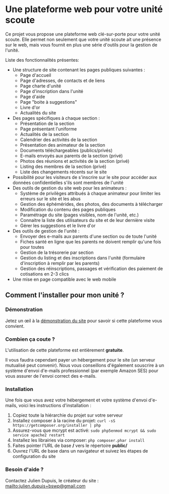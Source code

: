 # Une plateforme web pour votre unité scoute

Ce projet vous propose une plateforme web clé-sur-porte pour votre unité scoute. Elle permet non seulement
que votre unité scoute ait une présence sur le web, mais vous fournit en plus une série d'outils pour la gestion
de l'unité.

Liste des fonctionnalités présentes:

* Une structure de site contenant les pages publiques suivantes :
  * Page d'accueil
  * Page d'adresses, de contacts et de liens
  * Page charte d'unité
  * Page d'inscription dans l'unité
  * Page d'aide
  * Page "boite à suggestions"
  * Livre d'or
  * Actualités du site
* Des pages spécifiques à chaque section :
  * Présentation de la section
  * Page présentant l'uniforme
  * Actualités de la section
  * Calendrier des activités de la section
  * Présentation des animateur de la section
  * Documents téléchargeables (publics/privés)
  * E-mails envoyés aux parents de la section (privé)
  * Photos des réunions et activités de la section (privé)
  * Listing des membres de la section (privé)
  * Liste des changements récents sur le site
* Possibilité pour les visiteurs de s'inscrire sur le site pour accéder aux données confidentielles s'ils sont membres de l'unité
* Des outils de gestion du site web pour les animateurs :
  * Système de privilèges attribués à chaque animateur pour limiter les erreurs sur le site et les abus
  * Gestion des éphémérides, des photos, des documents à télécharger
  * Modification du contenu des pages publiques
  * Paramétrage du site (pages visibles, nom de l'unité, etc.)
  * Connaitre la liste des utilisateurs du site et de leur dernière visite
  * Gérer les suggestions et le livre d'or
* Des outils de gestion de l'unité :
  * Envoyer des e-mails aux parents d'une section ou de toute l'unité
  * Fiches santé en ligne que les parents ne doivent remplir qu'une fois pour toutes
  * Gestion de la trésorerie par section
  * Gestion du listing et des inscriptions dans l'unité (formulaire d'inscription à remplir par les parents)
  * Gestion des réinscriptions, passages et vérification des paiement de cotisations en 2-3 clics
* Une mise en page compatible avec le web mobile

## Comment l'installer pour mon unité ?

### Démonstration

Jetez un œil à la [démonstration du site](http://scouts-demo.jdupuis.com) pour savoir si cette plateforme vous convient.

### Combien ça coute ?

L'utilisation de cette plateforme est entièrement **gratuite**.

Il vous faudra cependant payer un hébergement pour le site (un serveur mutualisé peut convenir).
Nous vous conseillons d'également souscrire à un système d'envoi d'e-mails professionnel (par exemple Amazon SES) pour
vous assurer de l'envoi correct des e-mails.

### Installation

Une fois que vous avez votre hébergement et votre système d'envoi d'e-mails, voici les instructions d'installation :

1. Copiez toute la hiérarchie du projet sur votre serveur
1. Installez composer à la racine du projet: `curl -sS https://getcomposer.org/installer | php`
1. Assurez-vous que mcrypt est activé: `sudo php5enmod mcrypt && sudo service apache2 restart`
1. Installez les librairies via composer: `php composer.phar install`
1. Faites pointer l'URL de base **/** vers le répertoire **public/**
1. Ouvrez l'URL de base dans un navigateur et suivez les étapes de configuration du site

### Besoin d'aide ?

Contactez Julien Dupuis, le créateur du site : <mailto:julien.dupuis+bswp@gmail.com>

